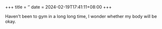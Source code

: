 +++
title = ‘’
date = 2024-02-19T17:41:11+08:00
+++

Haven’t been to gym in a long long time, I wonder whether my body will be okay.